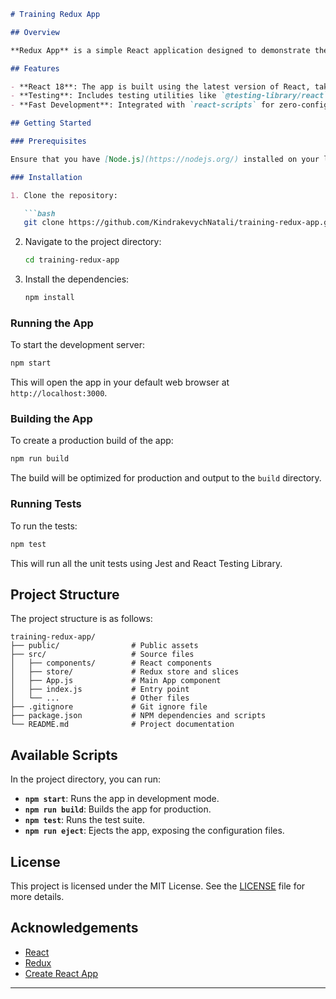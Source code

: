 
```markdown
# Training Redux App

## Overview

**Redux App** is a simple React application designed to demonstrate the usage of React along with Redux for state management. The application is bootstrapped with `create-react-app` and includes basic testing utilities provided by the `@testing-library`.

## Features

- **React 18**: The app is built using the latest version of React, taking advantage of its new features.
- **Testing**: Includes testing utilities like `@testing-library/react` and `@testing-library/jest-dom` for unit testing.
- **Fast Development**: Integrated with `react-scripts` for zero-config setup, making it easy to start coding right away.

## Getting Started

### Prerequisites

Ensure that you have [Node.js](https://nodejs.org/) installed on your local machine.

### Installation

1. Clone the repository:

   ```bash
   git clone https://github.com/KindrakevychNatali/training-redux-app.git
   ```

2. Navigate to the project directory:

   ```bash
   cd training-redux-app
   ```

3. Install the dependencies:

   ```bash
   npm install
   ```

### Running the App

To start the development server:

```bash
npm start
```

This will open the app in your default web browser at `http://localhost:3000`.

### Building the App

To create a production build of the app:

```bash
npm run build
```

The build will be optimized for production and output to the `build` directory.

### Running Tests

To run the tests:

```bash
npm test
```

This will run all the unit tests using Jest and React Testing Library.

## Project Structure

The project structure is as follows:

```
training-redux-app/
├── public/                # Public assets
├── src/                   # Source files
│   ├── components/        # React components
│   ├── store/             # Redux store and slices
│   ├── App.js             # Main App component
│   ├── index.js           # Entry point
│   └── ...                # Other files
├── .gitignore             # Git ignore file
├── package.json           # NPM dependencies and scripts
└── README.md              # Project documentation
```

## Available Scripts

In the project directory, you can run:

- **`npm start`**: Runs the app in development mode.
- **`npm run build`**: Builds the app for production.
- **`npm test`**: Runs the test suite.
- **`npm run eject`**: Ejects the app, exposing the configuration files.

## License

This project is licensed under the MIT License. See the [LICENSE](LICENSE) file for more details.

## Acknowledgements

- [React](https://reactjs.org/)
- [Redux](https://redux.js.org/)
- [Create React App](https://github.com/facebook/create-react-app)

---
```
